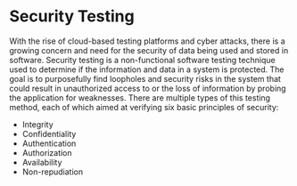 # Security Testing

With the rise of cloud-based testing platforms and cyber attacks, there is a growing concern and need for the security of data being used and stored in software. Security testing is a non-functional software testing technique used to determine if the information and data in a system is protected. The goal is to purposefully find loopholes and security risks in the system that could result in unauthorized access to or the loss of information by probing the application for weaknesses. There are multiple types of this testing method, each of which aimed at verifying six basic principles of security: 
- Integrity 
- Confidentiality 
- Authentication 
- Authorization 
- Availability 
- Non-repudiation 